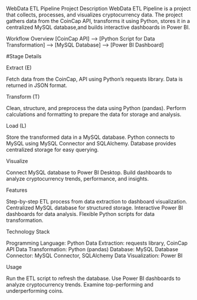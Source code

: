 WebData ETL Pipeline
Project Description
WebData ETL Pipeline is a project that collects, processes, and visualizes cryptocurrency data.
The project gathers data from the CoinCap API, transforms it using Python, stores it in a centralized MySQL 
database,and builds interactive dashboards in Power BI.

Workflow Overview
[CoinCap API] --> [Python Script for Data Transformation] --> [MySQL Database] --> [Power BI Dashboard]

#Stage Details

Extract (E)

Fetch data from the CoinCap,
API using Python’s requests library.
Data is returned in JSON format.

Transform (T)

Clean, structure, and preprocess the data using Python (pandas).
Perform calculations and formatting to prepare the data for storage and analysis.

Load (L)

Store the transformed data in a MySQL database.
Python connects to MySQL using MySQL Connector and SQLAlchemy.
Database provides centralized storage for easy querying.

Visualize

Connect MySQL database to Power BI Desktop.
Build dashboards to analyze cryptocurrency trends, performance, and insights.

Features

Step-by-step ETL process from data extraction to dashboard visualization.
Centralized MySQL database for structured storage.
Interactive Power BI dashboards for data analysis.
Flexible Python scripts for  data transformation.

Technology Stack

Programming Language: Python
Data Extraction: requests library, CoinCap API
Data Transformation: Python (pandas)
Database: MySQL
Database Connector: MySQL Connector, SQLAlchemy
Data Visualization: Power BI 

Usage

Run the ETL script to refresh the database.
Use Power BI dashboards to analyze cryptocurrency trends.
Examine top-performing and underperforming coins.

